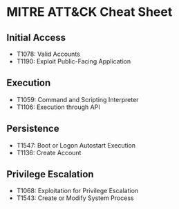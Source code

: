# MITRE ATT&CK Cheat Sheet

## Initial Access
- T1078: Valid Accounts
- T1190: Exploit Public-Facing Application

## Execution
- T1059: Command and Scripting Interpreter
- T1106: Execution through API

## Persistence
- T1547: Boot or Logon Autostart Execution
- T1136: Create Account

## Privilege Escalation
- T1068: Exploitation for Privilege Escalation
- T1543: Create or Modify System Process
